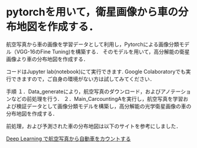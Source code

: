 # pytorchを用いて，衛星画像から車の分布地図を作成する．

航空写真から車の画像を学習データとして利用し，Pytorchによる画像分類モデル（VGG-16のFine Tuning)を構築する．
そのモデルを用いて，高分解能の衛星画像より車の分布地図を作成する．

コードはJupyter lab(notebook)にて実行できます.
Google Colaboratoryでも実行できますので，ご自身の環境がない方は試してみてください．

手順
１．Data_generateにより，航空写真のダウンロード，およびアノテーションなどの前処理を行う．
２．Main_CarcountingAを実行し，航空写真を学習および検証データとして画像分類モデルを構築し，高分解能の光学衛星画像の車の分布地図を作成する．

前処理，および予測された車の分布地図は以下のサイトを参考にしました．

[Deep Learning で航空写真から自動車をカウントする](https://qiita.com/motokimura/items/d155d532a5f1dd02089c)
